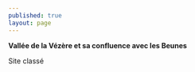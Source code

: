 ```yaml
---
published: true
layout: page
---
```

**Vallée de la Vézère et sa confluence avec les Beunes**

Site classé
